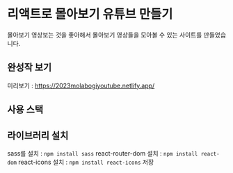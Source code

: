 # 리액트로 몰아보기 유튜브 만들기
몰아보기 영상보는 것을 좋아해서 몰아보기 영상들을 모아볼 수 있는 사이트를 만들었습니다.

## 완성작 보기
미리보기 : https://2023molabogiyoutube.netlify.app/

## 사용 스택

## 라이브러리 설치
sass를 설치 : `npm install sass`
react-router-dom 설치 : `npm install react-dom`
react-icons 설치 : `npm install react-icons`
저장
